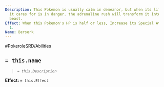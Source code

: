 ```yaml
---
Description: This Pokemon is usually calm in demeanor, but when its life or someone
  it cares for is in danger, the adrenaline rush will transform it into an enranged
  beast.
Effect: When this Pokemon's HP is half or less, Increase its Special Attribute by
  1.
Name: Berserk
---
```


#PokeroleSRD/Abilities

## `= this.name`

> *`= this.Description`*

**Effect:** `= this.Effect`